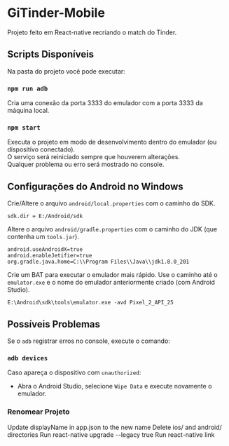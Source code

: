 # GiTinder-Mobile

Projeto feito em React-native recriando o match do Tinder.

## Scripts Disponíveis

Na pasta do projeto você pode executar:

### `npm run adb`

Cria uma conexão da porta 3333 do emulador com a porta 3333 da máquina local.

### `npm start`

Executa o projeto em modo de desenvolvimento dentro do emulador (ou dispositivo conectado).<br>
O serviço será reiniciado sempre que houverem alterações.<br>
Qualquer problema ou erro será mostrado no console.

## Configurações do Android no Windows

Crie/Altere o arquivo `android/local.properties` com o caminho do SDK.
```
sdk.dir = E:/Android/sdk
```

Altere o arquivo `android/gradle.properties` com o caminho do JDK (que contenha um `tools.jar`).
```
android.useAndroidX=true
android.enableJetifier=true
org.gradle.java.home=C:\\Program Files\\Java\\jdk1.8.0_201 
```

Crie um BAT para executar o emulador mais rápido. Use o caminho até o `emulator.exe` e o nome do emulador anteriormente criado (com Android Studio).
```
E:\Android\sdk\tools\emulator.exe -avd Pixel_2_API_25
```

## Possíveis Problemas

Se o `adb` registrar erros no console, execute o comando:

### `adb devices`

Caso apareça o dispositivo com `unauthorized`: 

* Abra o Android Studio, selecione `Wipe Data` e execute novamente o emulador. 

### Renomear Projeto
Update displayName in app.json to the new name
Delete ios/ and android/ directories
Run react-native upgrade --legacy true
Run react-native link
